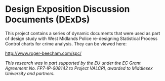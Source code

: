 # Design Exposition Discussion Documents (DExDs) 

This project contains a series of dynamic documents that were used as part of design study with West Midlands Police re-designing Statistical Process Control charts for crime analysis.  They can be viewed here:

http://www.roger-beecham.com/spc/


*This research was in part supported by the EU under the EC Grant Agreement No. FP7-IP-608142 to Project VALCRI, awarded to Middlesex University and partners.*
